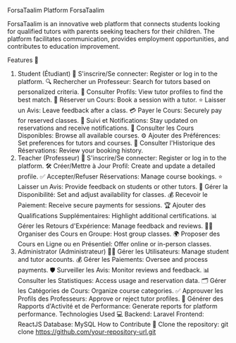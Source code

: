 ForsaTaalim Platform
ForsaTaalim

ForsaTaalim is an innovative web platform that connects students looking for qualified tutors with parents seeking teachers for their children. The platform facilitates communication, provides employment opportunities, and contributes to education improvement.

Features 🎯
1. Student (Étudiant)
📝 S'inscrire/Se connecter: Register or log in to the platform.
🔍 Rechercher un Professeur: Search for tutors based on personalized criteria.
👤 Consulter Profils: View tutor profiles to find the best match.
📅 Réserver un Cours: Book a session with a tutor.
⭐ Laisser un Avis: Leave feedback after a class.
💳 Payer le Cours: Securely pay for reserved classes.
🔔 Suivi et Notifications: Stay updated on reservations and receive notifications.
📖 Consulter les Cours Disponibles: Browse all available courses.
⚙️ Ajouter des Préférences: Set preferences for tutors and courses.
📜 Consulter l'Historique des Réservations: Review your booking history.
2. Teacher (Professeur)
📝 S'inscrire/Se connecter: Register or log in to the platform.
🛠️ Créer/Mettre à Jour Profil: Create and update a detailed profile.
✅ Accepter/Refuser Réservations: Manage course bookings.
⭐ Laisser un Avis: Provide feedback on students or other tutors.
📅 Gérer la Disponibilité: Set and adjust availability for classes.
💰 Recevoir le Paiement: Receive secure payments for sessions.
🏆 Ajouter des Qualifications Supplémentaires: Highlight additional certifications.
📊 Gérer les Retours d'Expérience: Manage feedback and reviews.
👩‍🏫 Organiser des Cours en Groupe: Host group classes.
🌍 Proposer des Cours en Ligne ou en Présentiel: Offer online or in-person classes.
3. Administrator (Administrateur)
🧑‍💻 Gérer les Utilisateurs: Manage student and tutor accounts.
💰 Gérer les Paiements: Oversee and process payments.
🛡️ Surveiller les Avis: Monitor reviews and feedback.
📊 Consulter les Statistiques: Access usage and reservation data.
🗂️ Gérer les Catégories de Cours: Organize course categories.
✅ Approuver les Profils des Professeurs: Approve or reject tutor profiles.
📄 Générer des Rapports d'Activité et de Performance: Generate reports for platform performance.
Technologies Used 💻
Backend: Laravel
Frontend: ReactJS
Database: MySQL
How to Contribute 🤝
Clone the repository:
git clone https://github.com/your-repository-url.git


